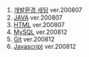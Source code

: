 1. <a href="https://github.com/ynjch97/YNJCH_WIKI/wiki/%EA%B0%9C%EB%B0%9C-%ED%99%98%EA%B2%BD-%EC%84%B8%ED%8C%85">개발환경 세팅</a> ver.200807
2. <a href="https://github.com/ynjch97/YNJCH_WIKI/wiki/JAVA">JAVA</a> ver.200807
3. <a href="https://github.com/ynjch97/YNJCH_WIKI/wiki/HTML">HTML</a> ver.200807
4. <a href="https://github.com/ynjch97/YNJCH_WIKI/wiki/MySQL">MySQL</a> ver.200812
5. <a href="https://github.com/ynjch97/YNJCH_WIKI/wiki/Git">Git</a> ver.200812
6. <a href="https://github.com/ynjch97/YNJCH_WIKI/wiki/Javascript">Javascript</a> ver.200812
